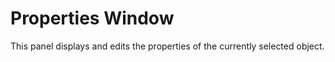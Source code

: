 # Properties Window

This panel displays and edits the properties of the currently selected object.

